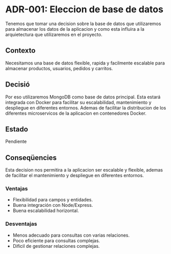 # ADR-001: Eleccion de base de datos

Tenemos que tomar una decision sobre la base de datos que utilizaremos para almacenar los datos de la aplicacion y como esta influira a la arquietectura que utilizaremos en el proyecto.

## Contexto

Necesitamos una base de datos flexible, rapida y facilmente escalable para almacenar productos, usuarios, pedidos y carritos.

## Decisió

Por eso utilizaremos MongoDB como base de datos principal. Esta estará integrada con Docker para facilitar su escalabilidad, mantenimiento y despliegue en diferentes entornos. Ademas de facilitar la distribucion de los diferentes microservicos de la aplicacion en contenedores Docker.

## Estado

Pendiente

## Conseqüencies

Esta decision nos permitira a la aplicacion ser escalable y flexible, ademas de facilitar el mantenimiento y despliegue en diferentes entornos.

### Ventajas

- Flexibilidad para campos y entidades.
- Buena integración con Node/Express.
- Buena escalabilidad horizontal.

### Desventajas

- Menos adecuado para consultas con varias relaciones.
- Poco eficiente para consultas complejas.
- Dificil de gestionar relaciones complejas.
